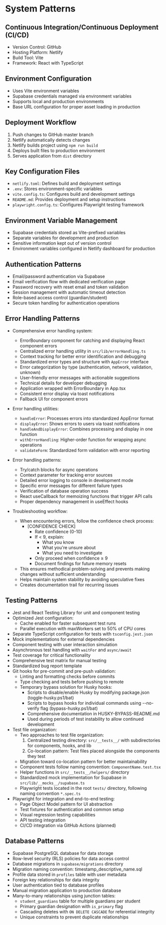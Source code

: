 # System Patterns

## Continuous Integration/Continuous Deployment (CI/CD)

- Version Control: GitHub
- Hosting Platform: Netlify
- Build Tool: Vite
- Framework: React with TypeScript

## Environment Configuration

- Uses Vite environment variables
- Supabase credentials managed via environment variables
- Supports local and production environments
- Base URL configuration for proper asset loading in production

## Deployment Workflow

1. Push changes to GitHub master branch
2. Netlify automatically detects changes
3. Netlify builds project using `npm run build`
4. Deploys built files to production environment
5. Serves application from `dist` directory

## Key Configuration Files

- `netlify.toml`: Defines build and deployment settings
- `.env`: Stores environment-specific variables
- `vite.config.ts`: Configures build and development settings
- `README.md`: Provides deployment and setup instructions
- `playwright.config.ts`: Configures Playwright testing framework

## Environment Variable Management

- Supabase credentials stored as Vite-prefixed variables
- Separate variables for development and production
- Sensitive information kept out of version control
- Environment variables configured in Netlify dashboard for production

## Authentication Patterns

- Email/password authentication via Supabase
- Email verification flow with dedicated verification page
- Password recovery with reset email and token validation
- Session management with automatic timeout detection
- Role-based access control (guardian/student)
- Secure token handling for authentication operations

## Error Handling Patterns

- Comprehensive error handling system:

  - ErrorBoundary component for catching and displaying React component errors
  - Centralized error handling utility in `src/lib/errorHandling.ts`
  - Context tracking for better error identification and debugging
  - Standardized error types and structure with `AppError` interface
  - Error categorization by type (authentication, network, validation, unknown)
  - User-friendly error messages with actionable suggestions
  - Technical details for developer debugging
  - Application wrapped with ErrorBoundary in App.tsx
  - Consistent error display via toast notifications
  - Fallback UI for component errors

- Error handling utilities:

  - `handleError`: Processes errors into standardized AppError format
  - `displayError`: Shows errors to users via toast notifications
  - `handleAndDisplayError`: Combines processing and display in one function
  - `withErrorHandling`: Higher-order function for wrapping async operations
  - `validateForm`: Standardized form validation with error reporting

- Error handling patterns:

  - Try/catch blocks for async operations
  - Context parameter for tracking error sources
  - Detailed error logging to console in development mode
  - Specific error messages for different failure types
  - Verification of database operation success
  - React useCallback for memoizing functions that trigger API calls
  - Proper dependency management in useEffect hooks

- Troubleshooting workflow:
  - When encountering errors, follow the confidence check process:
    - [CONFIDENCE CHECK]
      - Rate confidence (0-10)
      - If < 9, explain:
        - What you know
        - What you're unsure about
        - What you need to investigate
      - Only proceed when confidence ≥ 9
      - Document findings for future memory resets
  - This ensures methodical problem-solving and prevents making changes without sufficient understanding
  - Helps maintain system stability by avoiding speculative fixes
  - Creates documentation trail for recurring issues

## Testing Patterns

- Jest and React Testing Library for unit and component testing
- Optimized Jest configuration:
  - Cache enabled for faster subsequent test runs
  - Parallel execution with maxWorkers set to 50% of CPU cores
- Separate TypeScript configuration for tests with `tsconfig.jest.json`
- Mock implementations for external dependencies
- Component testing with user interaction simulation
- Asynchronous test handling with `waitFor` and `async/await`
- Test coverage for critical functionality
- Comprehensive test matrix for manual testing
- Standardized bug report template
- Git hooks for pre-commit and pre-push validation:
  - Linting and formatting checks before commits
  - Type checking and tests before pushing to remote
  - Temporary bypass solution for Husky hooks:
    - Scripts to disable/enable Husky by modifying package.json (toggle-husky.ps1/bat)
    - Scripts to bypass hooks for individual commands using --no-verify flag (bypass-husky.ps1/bat)
    - Comprehensive documentation in HUSKY-BYPASS-README.md
    - Used during periods of test instability to allow continued development
- Test file organization:
  - Two approaches to test file organization:
    1. Centralized testing directory: `src/__tests__/` with subdirectories for components, hooks, and lib
    2. Co-location pattern: Test files placed alongside the components they test
  - Migration toward co-location pattern for better maintainability
  - Component tests follow naming convention: `ComponentName.test.tsx`
  - Helper functions in `src/__tests__/helpers/` directory
  - Standardized mock implementation for Supabase in `src/lib/__mocks__/supabase.ts`
  - Playwright tests located in the root `tests/` directory, following naming convention `*.spec.ts`
- Playwright for integration and end-to-end testing:
  - Page Object Model pattern for UI abstraction
  - Test fixtures for authentication and common setup
  - Visual regression testing capabilities
  - API testing integration
  - CI/CD integration via GitHub Actions (planned)

## Database Patterns

- Supabase PostgreSQL database for data storage
- Row-level security (RLS) policies for data access control
- Database migrations in `supabase/migrations` directory
- Migration naming convention: timestamp_descriptive_name.sql
- Profile data stored in `profiles` table with user metadata
- Foreign key relationships for data integrity
- User authentication tied to database profiles
- Manual migration application to production database
- Many-to-many relationships using junction tables:
  - `student_guardians` table for multiple guardians per student
  - Primary guardian designation with `is_primary` flag
  - Cascading deletes with `ON DELETE CASCADE` for referential integrity
  - Unique constraints to prevent duplicate relationships
